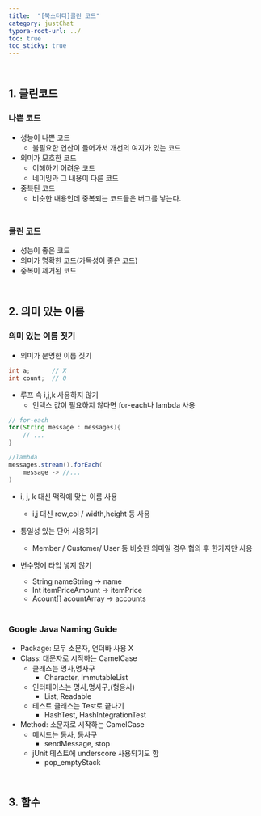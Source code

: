```yaml
---
title:  "[북스터디]클린 코드"
category: justChat
typora-root-url: ../
toc: true
toc_sticky: true
---
```




## <br>1. 클린코드

###  나쁜 코드

- 성능이 나쁜 코드
  - 불필요한 연산이 들어가서 개선의 여지가 있는 코드
- 의미가 모호한 코드
  - 이해하기 어려운 코드
  - 네이밍과 그 내용이 다른 코드
- 중복된 코드
  - 비슷한 내용인데 중복되는 코드들은 버그를 낳는다.

### <br> 클린 코드

- 성능이 좋은 코드
- 의미가 명확한 코드(가독성이 좋은 코드)
- 중복이 제거된 코드

## <br>2. 의미 있는 이름 

### 의미 있는 이름 짓기

- 의미가 분명한 이름 짓기

```java
int a;		// X
int count;	// O
```

- 루프 속 i,j,k 사용하지 않기
  - 인덱스 값이 필요하지 않다면 for-each나 lambda 사용

```java
// for-each
for(String message : messages){
    // ...
}

//lambda
messages.stream().forEach(
	message -> //...
)
```

- i, j, k 대신 맥락에 맞는 이름 사용
  - i,j 대신 row,col / width,height 등 사용

- 통일성 있는 단어 사용하기
  - Member / Customer/ User 등 비슷한 의미일 경우 협의 후 한가지만 사용
- 변수명에 타입 넣지 않기
  - String nameString -> name
  - Int itemPriceAmount -> itemPrice
  - Acount[] acountArray -> accounts

### <br>Google Java Naming Guide

- Package: 모두 소문자, 언더바 사용 X
- Class: 대문자로 시작하는 CamelCase
  - 클래스는 명사,명사구
    - Character,  ImmutableList
  - 인터페이스는 명사,명사구,(형용사)
    - List, Readable
  - 테스트 클래스는 Test로 끝나기
    - HashTest, HashIntegrationTest
- Method: 소문자로 시작하는 CamelCase
  - 메서드는 동사, 동사구
    - sendMessage, stop
  - jUnit 테스트에 underscore 사용되기도 함
    - pop_emptyStack

## <br>3. 함수

